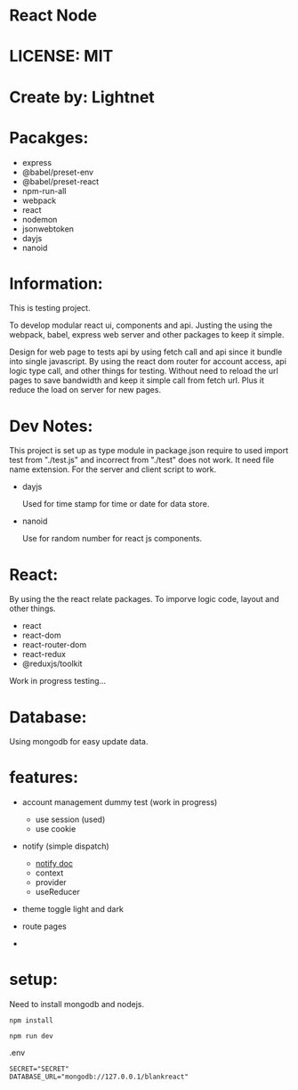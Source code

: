 # React Node

# LICENSE: MIT

# Create by: Lightnet

# Pacakges:
- express
- @babel/preset-env
- @babel/preset-react
- npm-run-all
- webpack
- react
- nodemon
- jsonwebtoken
- dayjs
- nanoid

# Information:
  This is testing project. 
  
  To develop modular react ui, components and api. Justing the using the webpack, babel, express web server and other packages to keep it simple.

  Design for web page to tests api by using fetch call and api since it bundle into single javascript. By using the react dom router for account access, api logic type call, and other things for testing. Without need to reload the url pages to save bandwidth and keep it simple call from fetch url. Plus it reduce the load on server for new pages.

# Dev Notes:
  This project is set up as type module in package.json require to used import test from "./test.js" and incorrect from "./test" does not work. It need file name extension. For the server and client script to work.

- dayjs
  
  Used for time stamp for time or date for data store.

- nanoid
  
  Use for random number for react js components.

# React:
By using the the react relate packages. To imporve logic code, layout and other things. 

- react
- react-dom
- react-router-dom
- react-redux
- @reduxjs/toolkit

Work in progress testing...

# Database:
  Using mongodb for easy update data.

# features:
- account management dummy test (work in progress)
  - use session (used)
  - use cookie
- notify (simple dispatch)
  - [notify doc ](/docs/notify.md)
  - context
  - provider
  - useReducer
  
- theme toggle light and dark
- route pages
- 

# setup:
  Need to install mongodb and nodejs.

```
npm install

npm run dev
```

.env
```
SECRET="SECRET"
DATABASE_URL="mongodb://127.0.0.1/blankreact"
```
